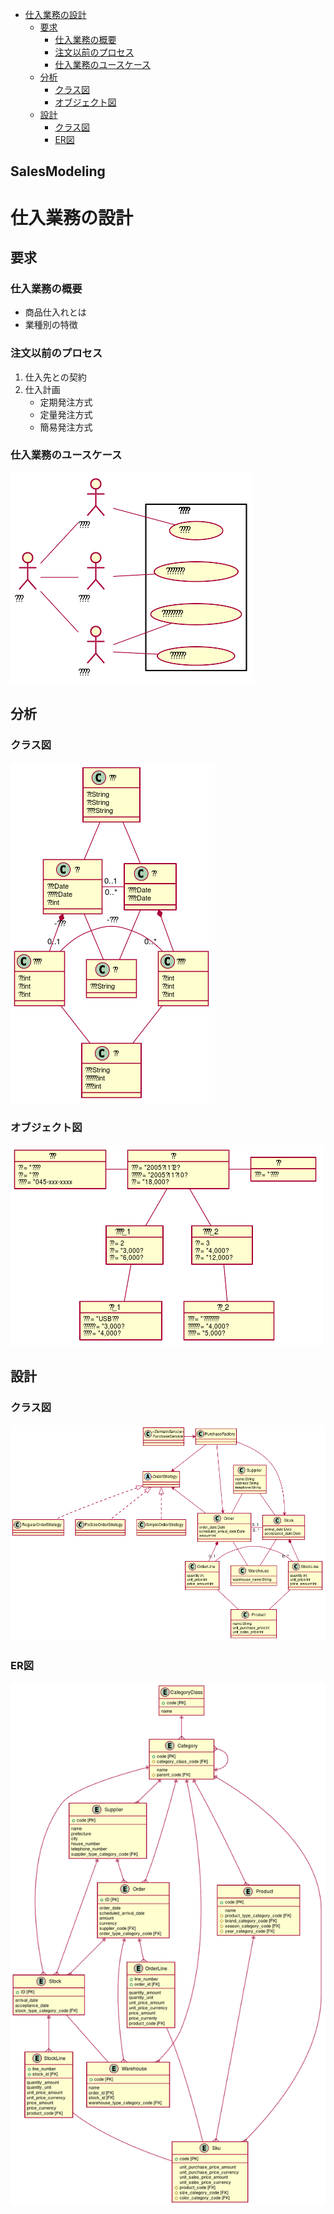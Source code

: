   
  
* [仕入業務の設計](#仕入業務の設計 )
	* [要求](#要求 )
		* [仕入業務の概要](#仕入業務の概要 )
		* [注文以前のプロセス](#注文以前のプロセス )
		* [仕入業務のユースケース](#仕入業務のユースケース )
	* [分析](#分析 )
		* [クラス図](#クラス図 )
		* [オブジェクト図](#オブジェクト図 )
	* [設計](#設計 )
		* [クラス図](#クラス図-1 )
		* [ER図](#er図 )
  
SalesModeling
---
# 仕入業務の設計
  
## 要求
  
### 仕入業務の概要
  
+ 商品仕入れとは
+ 業種別の特徴
  
### 注文以前のプロセス
  
1. 仕入先との契約
1. 仕入計画
   + 定期発注方式
   + 定量発注方式
   + 簡易発注方式
  
### 仕入業務のユースケース
  

![](assets/31c3844cfc339f5747262bf1ef4300710.png?0.18838676689252476)  
  
## 分析
  
### クラス図
  
  

![](assets/31c3844cfc339f5747262bf1ef4300711.png?0.7618677761031605)  
  
### オブジェクト図
  

![](assets/31c3844cfc339f5747262bf1ef4300712.png?0.21847951526312626)  
  
## 設計
  
### クラス図
  

![](assets/31c3844cfc339f5747262bf1ef4300713.png?0.5410297539649038)  
  
### ER図
  

![](assets/31c3844cfc339f5747262bf1ef4300714.png?0.44354288039167633)  
  